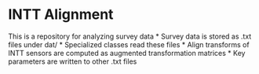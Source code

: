# INTT Alignment

This is a repository for analyzing survey data
	* Survey data is stored as .txt files under dat/
	* Specialized classes read these files
	* Align transforms of INTT sensors are computed as augmented transformation matrices
	* Key parameters are written to other .txt files
